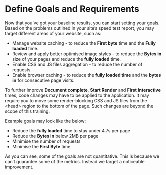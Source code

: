 # Define Goals and Requirements

Now that you’ve got your baseline results, you can start setting your goals. Based on the problems outlined in your site’s speed test report, you may target different areas of your website, such as:

* Manage website caching - to reduce the **First byte** time and the **Fully loaded** time.
* Review and apply better optimised image styles - to reduce the **Bytes in** size of your pages and reduce the **fully loaded** time.
* Enable CSS and JS files aggregation - to reduce the number of requests.
* Enable browser caching - to reduce the **fully loaded time** and the **bytes in** for consecutive page visits.

To further improve **Document complete**, **Start Render** and **First Interactive** times, code changes may have to be applied to the application. It may require you to move some render-blocking CSS and JS files from the &lt;head&gt; region to the bottom of the page. Such changes are beyond the scope of this training.

Example goals may look like the below:

* Reduce the **fully loaded** time to stay under 4.7s per page
* Reduce the **Bytes in** below 2MB per page
* Minimise the number of requests
* Minimise the **First Byte** time

As you can see, some of the goals are not quantitative. This is because we can’t guarantee some of the metrics. Instead we target a noticeable improvement.

